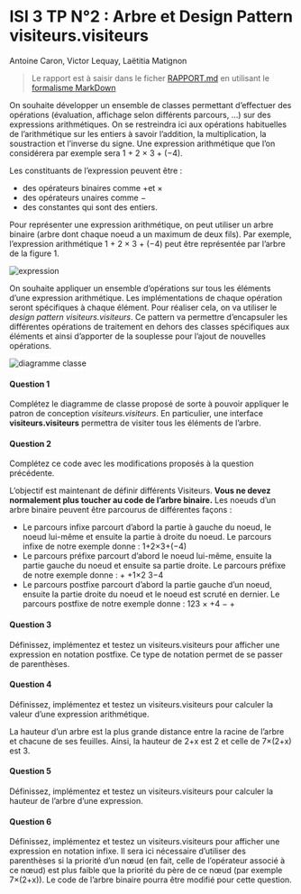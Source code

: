 # ISI 3 TP N°2 : Arbre et Design Pattern visiteurs.visiteurs
Antoine Caron, Victor Lequay, Laëtitia Matignon

>Le rapport est à saisir dans le ficher [RAPPORT.md](RAPPORT.md) en utilisant le [formalisme MarkDown](https://guides.github.com/features/mastering-markdown/)

On souhaite développer un ensemble de classes permettant d’effectuer des opérations (évaluation, affichage selon différents parcours, ...) sur des expressions arithmétiques. 
On se restreindra ici aux opérations habituelles de l’arithmétique sur les entiers à savoir l’addition, la multiplication, la soustraction et l’inverse du signe. 
Une expression arithmétique que l’on considérera par exemple sera 1 + 2 × 3 + (−4).

Les constituants de l’expression peuvent être : 
* des opérateurs binaires comme +et × 
* des opérateurs unaires comme −
* des constantes qui sont des entiers.

Pour représenter une expression arithmétique, on peut utiliser un arbre binaire (arbre dont chaque noeud a un maximum de deux fils). 
Par exemple, l’expression arithmétique 1 + 2 × 3 + (−4) peut être représentée par l’arbre de la figure 1.

![expression](images/0001.jpg)

On souhaite appliquer un ensemble d’opérations sur tous les éléments d’une expression arithmétique. Les implémentations de chaque opération seront spécifiques à chaque élément. 
Pour réaliser cela, on va utiliser le *design pattern visiteurs.visiteurs*. 
Ce pattern va permettre d’encapsuler les différentes opérations de traitement en dehors des classes spécifiques aux éléments et ainsi d’apporter de la souplesse pour l’ajout de nouvelles opérations.

![diagramme classe](images/diagclasseb.png)

#### Question 1

Complétez le diagramme de classe proposé de sorte à pouvoir appliquer le patron de conception *visiteurs.visiteurs*. 
En particulier, une interface **visiteurs.visiteurs** permettra de visiter tous les éléments de l’arbre.

#### Question 2

Complétez ce code avec les modifications proposés à la question précédente.

L’objectif est maintenant de définir différents Visiteurs. **Vous ne devez normalement plus toucher au code de l’arbre binaire.**
Les noeuds d’un arbre binaire peuvent être parcourus de différentes façons :
* Le parcours infixe parcourt d’abord la partie à gauche du noeud, le noeud lui-même et ensuite la partie à droite du noeud. Le parcours infixe de notre exemple
donne : 1+2×3+(−4)
* Le parcours préfixe parcourt d’abord le noeud lui-même, ensuite la partie gauche
du noeud et ensuite sa partie droite. Le parcours préfixe de notre exemple donne : + +1×2 3−4
* Le parcours postfixe parcourt d’abord la partie gauche d’un noeud, ensuite la
partie droite du noeud et le noeud est scruté en dernier. Le parcours postfixe de notre exemple donne : 123 × +4 − +

#### Question 3

Définissez, implémentez et testez un visiteurs.visiteurs pour afficher une expression en notation postfixe. 
Ce type de notation permet de se passer de parenthèses.

#### Question 4

Définissez, implémentez et testez un visiteurs.visiteurs pour calculer la valeur d’une expression arithmétique.

La hauteur d’un arbre est la plus grande distance entre la racine de l’arbre et chacune de ses feuilles. 
Ainsi, la hauteur de 2+x est 2 et celle de 7×(2+x) est 3.

#### Question 5 

Définissez, implémentez et testez un visiteurs.visiteurs pour calculer la hauteur de l’arbre d’une expression.

#### Question 6 

Définissez, implémentez et testez un visiteurs.visiteurs pour afficher une expression en notation infixe. 
Il sera ici nécessaire d’utiliser des parenthèses si la priorité d’un nœud (en fait, celle de l’opérateur associé à ce nœud) est plus faible que la priorité du père de ce nœud (par exemple 7×(2+x)). 
Le code de l’arbre binaire pourra être modifié pour cette question.
